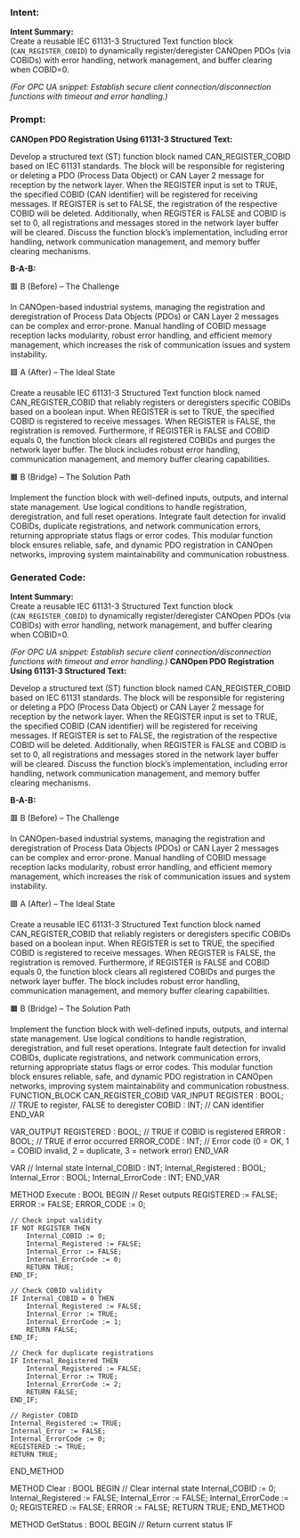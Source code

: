 ### Intent:
**Intent Summary:**  
Create a reusable IEC 61131-3 Structured Text function block (`CAN_REGISTER_COBID`) to dynamically register/deregister CANOpen PDOs (via COBIDs) with error handling, network management, and buffer clearing when COBID=0.  

*(For OPC UA snippet: Establish secure client connection/disconnection functions with timeout and error handling.)*

### Prompt:
**CANOpen PDO Registration Using 61131-3 Structured Text:**

Develop a structured text (ST) function block named CAN_REGISTER_COBID based on IEC 61131 standards. The block will be responsible for registering or deleting a PDO (Process Data Object) or CAN Layer 2 message for reception by the network layer. When the REGISTER input is set to TRUE, the specified COBID (CAN identifier) will be registered for receiving messages. If REGISTER is set to FALSE, the registration of the respective COBID will be deleted. Additionally, when REGISTER is FALSE and COBID is set to 0, all registrations and messages stored in the network layer buffer will be cleared. Discuss the function block’s implementation, including error handling, network communication management, and memory buffer clearing mechanisms.

**B-A-B:**

🟥 B (Before) – The Challenge

In CANOpen-based industrial systems, managing the registration and deregistration of Process Data Objects (PDOs) or CAN Layer 2 messages can be complex and error-prone. Manual handling of COBID message reception lacks modularity, robust error handling, and efficient memory management, which increases the risk of communication issues and system instability.

🟩 A (After) – The Ideal State

Create a reusable IEC 61131-3 Structured Text function block named CAN_REGISTER_COBID that reliably registers or deregisters specific COBIDs based on a boolean input. When REGISTER is set to TRUE, the specified COBID is registered to receive messages. When REGISTER is FALSE, the registration is removed. Furthermore, if REGISTER is FALSE and COBID equals 0, the function block clears all registered COBIDs and purges the network layer buffer. The block includes robust error handling, communication management, and memory buffer clearing capabilities.

🟧 B (Bridge) – The Solution Path

Implement the function block with well-defined inputs, outputs, and internal state management. Use logical conditions to handle registration, deregistration, and full reset operations. Integrate fault detection for invalid COBIDs, duplicate registrations, and network communication errors, returning appropriate status flags or error codes. This modular function block ensures reliable, safe, and dynamic PDO registration in CANOpen networks, improving system maintainability and communication robustness.

### Generated Code:
**Intent Summary:**  
Create a reusable IEC 61131-3 Structured Text function block (`CAN_REGISTER_COBID`) to dynamically register/deregister CANOpen PDOs (via COBIDs) with error handling, network management, and buffer clearing when COBID=0.  

*(For OPC UA snippet: Establish secure client connection/disconnection functions with timeout and error handling.)*
**CANOpen PDO Registration Using 61131-3 Structured Text:**

Develop a structured text (ST) function block named CAN_REGISTER_COBID based on IEC 61131 standards. The block will be responsible for registering or deleting a PDO (Process Data Object) or CAN Layer 2 message for reception by the network layer. When the REGISTER input is set to TRUE, the specified COBID (CAN identifier) will be registered for receiving messages. If REGISTER is set to FALSE, the registration of the respective COBID will be deleted. Additionally, when REGISTER is FALSE and COBID is set to 0, all registrations and messages stored in the network layer buffer will be cleared. Discuss the function block’s implementation, including error handling, network communication management, and memory buffer clearing mechanisms.

**B-A-B:**

🟥 B (Before) – The Challenge

In CANOpen-based industrial systems, managing the registration and deregistration of Process Data Objects (PDOs) or CAN Layer 2 messages can be complex and error-prone. Manual handling of COBID message reception lacks modularity, robust error handling, and efficient memory management, which increases the risk of communication issues and system instability.

🟩 A (After) – The Ideal State

Create a reusable IEC 61131-3 Structured Text function block named CAN_REGISTER_COBID that reliably registers or deregisters specific COBIDs based on a boolean input. When REGISTER is set to TRUE, the specified COBID is registered to receive messages. When REGISTER is FALSE, the registration is removed. Furthermore, if REGISTER is FALSE and COBID equals 0, the function block clears all registered COBIDs and purges the network layer buffer. The block includes robust error handling, communication management, and memory buffer clearing capabilities.

🟧 B (Bridge) – The Solution Path

Implement the function block with well-defined inputs, outputs, and internal state management. Use logical conditions to handle registration, deregistration, and full reset operations. Integrate fault detection for invalid COBIDs, duplicate registrations, and network communication errors, returning appropriate status flags or error codes. This modular function block ensures reliable, safe, and dynamic PDO registration in CANOpen networks, improving system maintainability and communication robustness.
FUNCTION_BLOCK CAN_REGISTER_COBID
VAR_INPUT
    REGISTER : BOOL; // TRUE to register, FALSE to deregister
    COBID : INT;     // CAN identifier
END_VAR

VAR_OUTPUT
    REGISTERED : BOOL; // TRUE if COBID is registered
    ERROR : BOOL;      // TRUE if error occurred
    ERROR_CODE : INT;  // Error code (0 = OK, 1 = COBID invalid, 2 = duplicate, 3 = network error)
END_VAR

VAR
    // Internal state
    Internal_COBID : INT;
    Internal_Registered : BOOL;
    Internal_Error : BOOL;
    Internal_ErrorCode : INT;
END_VAR

METHOD Execute : BOOL
BEGIN
    // Reset outputs
    REGISTERED := FALSE;
    ERROR := FALSE;
    ERROR_CODE := 0;

    // Check input validity
    IF NOT REGISTER THEN
        Internal_COBID := 0;
        Internal_Registered := FALSE;
        Internal_Error := FALSE;
        Internal_ErrorCode := 0;
        RETURN TRUE;
    END_IF;

    // Check COBID validity
    IF Internal_COBID = 0 THEN
        Internal_Registered := FALSE;
        Internal_Error := TRUE;
        Internal_ErrorCode := 1;
        RETURN FALSE;
    END_IF;

    // Check for duplicate registrations
    IF Internal_Registered THEN
        Internal_Registered := FALSE;
        Internal_Error := TRUE;
        Internal_ErrorCode := 2;
        RETURN FALSE;
    END_IF;

    // Register COBID
    Internal_Registered := TRUE;
    Internal_Error := FALSE;
    Internal_ErrorCode := 0;
    REGISTERED := TRUE;
    RETURN TRUE;
END_METHOD

METHOD Clear : BOOL
BEGIN
    // Clear internal state
    Internal_COBID := 0;
    Internal_Registered := FALSE;
    Internal_Error := FALSE;
    Internal_ErrorCode := 0;
    REGISTERED := FALSE;
    ERROR := FALSE;
    RETURN TRUE;
END_METHOD

METHOD GetStatus : BOOL
BEGIN
    // Return current status
    IF
